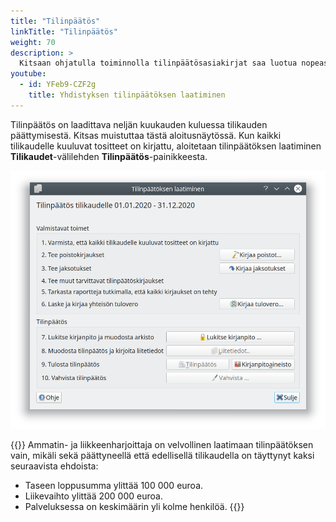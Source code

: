 ```yaml
---
title: "Tilinpäätös"
linkTitle: "Tilinpäätös"
weight: 70
description: >
  Kitsaan ohjatulla toiminnolla tilinpäätösasiakirjat saa luotua nopeasti
youtube:
  - id: YFeb9-CZF2g
    title: Yhdistyksen tilinpäätöksen laatiminen
---
```


Tilinpäätös on laadittava neljän kuukauden kuluessa tilikauden päättymisestä. Kitsas muistuttaa tästä aloitusnäytössä. Kun kaikki tilikaudelle kuuluvat tositteet on kirjattu, aloitetaan tilinpäätöksen laatiminen **Tilikaudet**-välilehden **Tilinpäätös**-painikkeesta.

![](/img/fi/kaudet/tilinpaatos.png)

{{<alert title="Ammatin- ja liikkeenharjoittajan vapautus tilinpäätöksen laatimisesta">}}
Ammatin- ja liikkeenharjoittaja on velvollinen laatimaan tilinpäätöksen vain, mikäli sekä päättyneellä että edellisellä tilikaudella on täyttynyt kaksi seuraavista ehdoista:

- Taseen loppusumma ylittää 100 000 euroa.
- Liikevaihto ylittää 200 000 euroa.
- Palveluksessa on keskimäärin yli kolme henkilöä.
  {{</alert>}}
